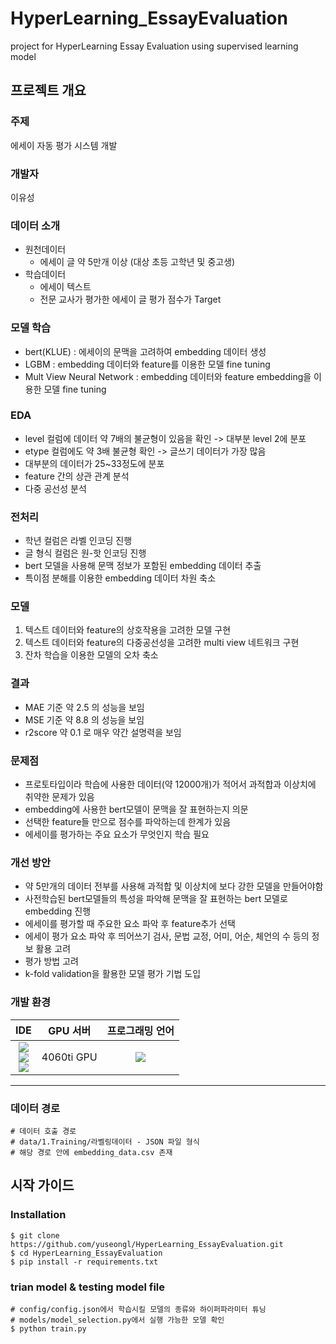 # HyperLearning_EssayEvaluation
project for HyperLearning Essay Evaluation using supervised learning model

## 프로젝트 개요
### 주제
에세이 자동 평가 시스템 개발

### 개발자
이유성

### 데이터 소개
- 원천데이터
    - 에세이 글 약 5만개 이상 (대상 초등 고학년 및 중고생)
- 학습데이터
    - 에세이 텍스트
    - 전문 교사가 평가한 에세이 글 평가 점수가 Target 

### 모델 학습
- bert(KLUE) : 에세이의 문맥을 고려하여 embedding 데이터 생성
- LGBM : embedding 데이터와 feature를 이용한 모델 fine tuning
- Mult View Neural Network : embedding 데이터와 feature embedding을 이용한 모델 fine tuning

### EDA
- level 컬럼에 데이터 약 7배의 불균형이 있음을 확인 -> 대부분 level 2에 분포
- etype 컬럼에도 약 3배 불균형 확인 -> 글쓰기 데이터가 가장 많음
- 대부분의 데이터가 25~33정도에 분포
- feature 간의 상관 관계 분석
- 다중 공선성 분석

### 전처리
- 학년 컬럼은 라벨 인코딩 진행
- 글 형식 컬럼은 원-핫 인코딩 진행
- bert 모델을 사용해 문맥 정보가 포함된 embedding 데이터 추출
- 특이점 분해를 이용한 embedding 데이터 차원 축소

### 모델
1. 텍스트 데이터와 feature의 상호작용을 고려한 모델 구현
2. 텍스트 데이터와 feature의 다중공선성을 고려한 multi view 네트워크 구현
3. 잔차 학습을 이용한 모델의 오차 축소 

### 결과
- MAE 기준 약 2.5 의 성능을 보임
- MSE 기준 약 8.8 의 성능을 보임
- r2score 약 0.1 로 매우 약간 설명력을 보임

### 문제점
- 프로토타입이라 학습에 사용한 데이터(약 12000개)가 적어서 과적합과 이상치에 취약한 문제가 있음
- embedding에 사용한 bert모델이 문맥을 잘 표현하는지 의문
- 선택한 feature들 만으로 점수를 파악하는데 한계가 있음
- 에세이를 평가하는 주요 요소가 무엇인지 학습 필요

### 개선 방안
- 약 5만개의 데이터 전부를 사용해 과적합 및 이상치에 보다 강한 모델을 만들어야함
- 사전학습된 bert모델들의 특성을 파악해 문맥을 잘 표현하는 bert 모델로 embedding 진행
- 에세이를 평가할 때 주요한 요소 파악 후 feature추가 선택
- 에세이 평가 요소 파악 후 띄어쓰기 검사, 문법 교정, 어미, 어순, 체언의 수 등의 정보 활용 고려
- 평가 방법 고려
- k-fold validation을 활용한 모델 평가 기법 도입

### 개발 환경
|IDE|GPU 서버|프로그래밍 언어|
|:-----:|:-----:|:-----:|
|<img src="https://img.shields.io/badge/visualstudiocode-007ACC?style=for-the-badge&logo=visualstudiocode&logoColor=white"><br/><img src="https://img.shields.io/badge/github-181717?style=for-the-badge&logo=github&logoColor=white"><br/><img src="https://img.shields.io/badge/git-F05032?style=for-the-badge&logo=git&logoColor=white">|4060ti GPU|<img src="https://img.shields.io/badge/python-3776AB?style=for-the-badge&logo=python&logoColor=white">|
---- -


### 데이터 경로
```
# 데이터 호출 경로
# data/1.Training/라벨링데이터 - JSON 파일 형식
# 해당 경로 안에 embedding_data.csv 존재
```




## 시작 가이드
### Installation
```
$ git clone https://github.com/yuseongl/HyperLearning_EssayEvaluation.git
$ cd HyperLearning_EssayEvaluation
$ pip install -r requirements.txt
```
### trian model & testing model file
```
# config/config.json에서 학습시킬 모델의 종류와 하이퍼파라미터 튜닝
# models/model_selection.py에서 실행 가능한 모델 확인
$ python train.py
```